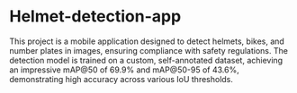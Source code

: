 # Helmet-detection-app
This project is a mobile application designed to detect helmets, bikes, and number plates in images, ensuring compliance with safety regulations. The detection model is trained on a custom, self-annotated dataset, achieving an impressive mAP@50 of 69.9% and mAP@50-95 of 43.6%, demonstrating high accuracy across various IoU thresholds.

